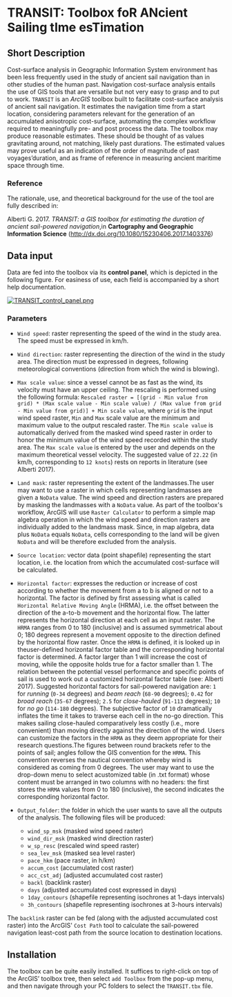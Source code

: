 # TRANSIT: Toolbox foR ANcient Sailing tIme esTimation

## Short Description
Cost-surface analysis in Geographic Information System environment has been less frequently used in the study of ancient sail navigation than in other studies of the human past. Navigation cost-surface analysis entails the use of GIS tools that are versatile but not very easy to grasp and to put to work. `TRANSIT` is an *ArcGIS* toolbox built to facilitate cost-surface analysis of ancient sail navigation. It estimates the navigation time from a start location, considering parameters relevant for the generation of an accumulated anisotropic cost-surface, automating the complex workflow required to meaningfully pre- and post process the data. The toolbox may produce reasonable estimates. These should be thought of as values gravitating around, not matching, likely past durations. The estimated values may prove useful as an indication of the order of magnitude of past voyages’duration, and as frame of reference in measuring ancient maritime space through time.


### Reference
The rationale, use, and theoretical background for the use of the tool are fully described in:

Alberti G. 2017. *TRANSIT: a GIS toolbox for estimating the duration of ancient sail-powered navigation*,in **Cartography and Geographic Information Science** (http://dx.doi.org/10.1080/15230406.2017.1403376)


## Data input
Data are fed into the toolbox via its **control panel**, which is depicted in the following figure. For easiness of use, each field is accompanied by a short help documentation.

[![TRANSIT_control_panel.png](https://s18.postimg.org/5qbqm96p5/TRANSIT_control_panel.png)](https://postimg.org/image/jwrhhhhk5/)

### Parameters
* `Wind speed`: raster representing the speed of the wind in the study area. The speed must be expressed in km/h.

* `Wind direction`: raster representing the direction of the wind in the study area. The direction must be expressed in degrees, following meteorological conventions (direction from which the wind is blowing).

* `Max scale value`: since a vessel cannot be as fast as the wind, its velocity must have an upper ceiling. The rescaling is performed using the following formula:
`Rescaled raster = [(grid - Min value from grid) * (Max scale value - Min scale value) / (Max value from grid - Min value from grid)] + Min scale value`,
where `grid` is the input wind speed raster, `Min` and `Max` scale value are the minimum and maximum value to the output rescaled raster. The `Min scale value` is automatically derived from the masked wind speed raster in order to honor the minimum value of the wind speed recorded within the study area. The `Max scale value` is entered by the user and depends on the maximum theoretical vessel velocity. The suggested value of `22.22` (in km/h, corresponding to `12 knots`) rests on reports in literature (see Alberti 2017).

* `Land mask`: raster representing the extent of the landmasses.The user may want to use a raster in which cells representing landmasses are given a `NoData` value. The wind speed and direction rasters are prepared by masking the landmasses with a `NoData` value. As part of the toolbox's workflow, ArcGIS will use `Raster Calculator` to perform a simple map algebra operation in which the wind speed and direction rasters are individually added to the landmass mask. Since, in map algebra, data plus `NoData` equals `NoData`, cells corresponding to the land will be given `NoData` and will be therefore excluded from the analysis.

* `Source location`: vector data (point shapefile) representing the start location, i.e. the location from which the accumulated cost-surface will be calculated.

* `Horizontal factor`: expresses the reduction or increase of cost according to whether the movement from a to b is aligned or not to a horizontal. The factor is defined by first assessing what is called `Horizontal Relative Moving Angle` (HRMA), i.e. the offset between the direction of the a-to-b movement and the horizontal flow. The latter represents the horizontal direction at each cell as an input raster. The `HRMA` ranges from 0 to 180 (inclusive) and is assumed symmetrical about 0; 180 degrees represent a movement opposite to the direction defined by the horizontal flow raster. Once the `HRMA` is defined, it is looked up in theuser-defined horizontal factor table and the corresponding horizontal factor is determined. A factor larger than 1 will increase the cost of moving, while the opposite holds true for a factor smaller than 1. The relation between the potential vessel performance and specific points of sail is used to work out a customized horizontal factor table (see: Alberti 2017).
Suggested horizontal factors for sail-powered navigation are: `1` for *running* (`0-34` degrees) and *beam reach* (`68-90` degrees); `0.42` for *broad reach* (`35-67` degrees); `2.5` for *close-hauled* (`91-113` degrees); `10` for *no go* (`114-180` degrees). The subjective factor of `10` dramatically inflates the time it takes to traverse each cell in the no-go direction. This makes sailing close-hauled comparatively less costly (i.e., more convenient) than moving directly against the direction of the wind. Users can customize the factors in the `HRMA` as they deem appropriate for their research questions.The figures between round brackets refer to the points of sail; angles follow the GIS convention for the `HRMA`. This convention reverses the nautical convention whereby wind is considered as coming from 0 degrees.
The user may want to use the drop-down menu to select acustomized table (in .txt format) whose content must be arranged in two columns with no headers: the first stores the `HRMA` values from 0 to 180 (inclusive), the second indicates the corresponding horizontal factor.

* `Output_folder`: the folder in which the user wants to save all the outputs of the analysis. The following files will be produced:
   + `wind_sp_msk` (masked wind speed raster)
   + `wind_dir_msk` (masked wind direction raster)
   + `w_sp_resc` (rescaled wind speed raster)
   + `sea_lev_msk` (masked sea level raster)
   + `pace_hkm` (pace raster, in h/km)
   + `accum_cost` (accumulated cost raster)
   + `acc_cst_adj` (adjusted accumulated cost raster)
   + `backl` (backlink raster)
   + `days` (adjusted accumulated cost expressed in days)
   + `1day_contours` (shapefile representing isochrones at 1-days intervals)
   + `3h_contours` (shapefile representing isochrones at 3-hours intervals)

The `backlink` raster can be fed (along with the adjusted accumulated cost raster) into the ArcGIS' `Cost Path` tool to calculate the sail-powered navigation least-cost path from the source location to destination locations.


## Installation
The toolbox can be quite easily installed. It suffices to right-click on top of the ArcGIS’ toolbox tree, then select `add Toolbox` from the pop-up menu, and then navigate through your PC folders to select the `TRANSIT.tbx` file.
